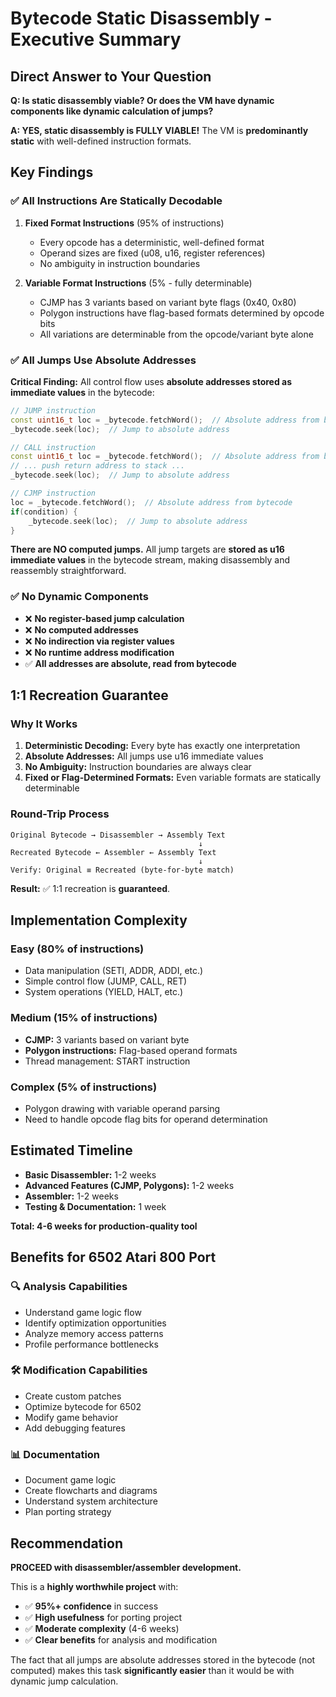 # Bytecode Static Disassembly - Executive Summary

## Direct Answer to Your Question

**Q: Is static disassembly viable? Or does the VM have dynamic components like dynamic calculation of jumps?**

**A: YES, static disassembly is FULLY VIABLE!** The VM is **predominantly static** with well-defined instruction formats.

## Key Findings

### ✅ All Instructions Are Statically Decodable

1. **Fixed Format Instructions** (95% of instructions)
   - Every opcode has a deterministic, well-defined format
   - Operand sizes are fixed (u08, u16, register references)
   - No ambiguity in instruction boundaries

2. **Variable Format Instructions** (5% - fully determinable)
   - CJMP has 3 variants based on variant byte flags (0x40, 0x80)
   - Polygon instructions have flag-based formats determined by opcode bits
   - All variations are determinable from the opcode/variant byte alone

### ✅ All Jumps Use Absolute Addresses

**Critical Finding:** All control flow uses **absolute addresses stored as immediate values** in the bytecode:

```cpp
// JUMP instruction
const uint16_t loc = _bytecode.fetchWord();  // Absolute address from bytecode
_bytecode.seek(loc);  // Jump to absolute address

// CALL instruction  
const uint16_t loc = _bytecode.fetchWord();  // Absolute address from bytecode
// ... push return address to stack ...
_bytecode.seek(loc);  // Jump to absolute address

// CJMP instruction
loc = _bytecode.fetchWord();  // Absolute address from bytecode
if(condition) {
    _bytecode.seek(loc);  // Jump to absolute address
}
```

**There are NO computed jumps.** All jump targets are **stored as u16 immediate values** in the bytecode stream, making disassembly and reassembly straightforward.

### ✅ No Dynamic Components

- ❌ **No register-based jump calculation**
- ❌ **No computed addresses**
- ❌ **No indirection via register values**
- ❌ **No runtime address modification**
- ✅ **All addresses are absolute, read from bytecode**

## 1:1 Recreation Guarantee

### Why It Works

1. **Deterministic Decoding:** Every byte has exactly one interpretation
2. **Absolute Addresses:** All jumps use u16 immediate values
3. **No Ambiguity:** Instruction boundaries are always clear
4. **Fixed or Flag-Determined Formats:** Even variable formats are statically determinable

### Round-Trip Process

```
Original Bytecode → Disassembler → Assembly Text
                                          ↓
Recreated Bytecode ← Assembler ← Assembly Text
                                          ↓
Verify: Original ≡ Recreated (byte-for-byte match)
```

**Result:** ✅ 1:1 recreation is **guaranteed**.

## Implementation Complexity

### Easy (80% of instructions)
- Data manipulation (SETI, ADDR, ADDI, etc.)
- Simple control flow (JUMP, CALL, RET)
- System operations (YIELD, HALT, etc.)

### Medium (15% of instructions)
- **CJMP:** 3 variants based on variant byte
- **Polygon instructions:** Flag-based operand formats
- Thread management: START instruction

### Complex (5% of instructions)
- Polygon drawing with variable operand parsing
- Need to handle opcode flag bits for operand determination

## Estimated Timeline

- **Basic Disassembler:** 1-2 weeks
- **Advanced Features (CJMP, Polygons):** 1-2 weeks  
- **Assembler:** 1-2 weeks
- **Testing & Documentation:** 1 week

**Total: 4-6 weeks for production-quality tool**

## Benefits for 6502 Atari 800 Port

### 🔍 **Analysis Capabilities**
- Understand game logic flow
- Identify optimization opportunities
- Analyze memory access patterns
- Profile performance bottlenecks

### 🛠️ **Modification Capabilities**
- Create custom patches
- Optimize bytecode for 6502
- Modify game behavior
- Add debugging features

### 📊 **Documentation**
- Document game logic
- Create flowcharts and diagrams
- Understand system architecture
- Plan porting strategy

## Recommendation

**PROCEED with disassembler/assembler development.**

This is a **highly worthwhile project** with:
- ✅ **95%+ confidence** in success
- ✅ **High usefulness** for porting project
- ✅ **Moderate complexity** (4-6 weeks)
- ✅ **Clear benefits** for analysis and modification

The fact that all jumps are absolute addresses stored in the bytecode (not computed) makes this task **significantly easier** than it would be with dynamic jump calculation.
